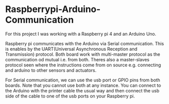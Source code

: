 # Raspberrypi-Arduino-Communication
For this project I was working with a Raspberry pi 4 and an Arduino Uno.

Raspberry pi communicates with the Arduino via Serial communication. This is enables by the UART(Universal Asynchronous Reception and Transmission) protocol. Both board work with multi-master protocol as the communication od mutual i.e. from both. Theres also a master-slaves protocol seen where the instructions come from on source e.g. connecting and arduino to other sensors and actuators.

For Serial communication, we can use the usb port or GPIO pins from both boards. Note that you cannot use both at any instance. You can connect to the Arduino with the printer cable the usual way and then connect the usb side of the cable to one of the usb ports on your Raspberry pi.